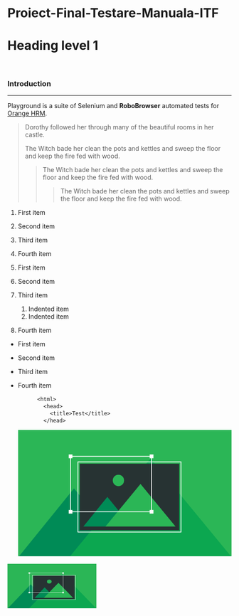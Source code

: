 # Proiect-Final-Testare-Manuala-ITF
Heading level 1
===============
&nbsp;
### Introduction
---
Playground is a suite of Selenium and **RoboBrowser** automated tests for [Orange HRM](https://opensource-demo.orangehrmlive.com/web/index.php/auth/login).
> Dorothy followed her through many of the beautiful rooms in her castle.
>
> The Witch bade her clean the pots and kettles and sweep the floor and keep the fire fed with wood.
>> The Witch bade her clean the pots and kettles and sweep the floor and keep the fire fed with wood.
>>> The Witch bade her clean the pots and kettles and sweep the floor and keep the fire fed with wood.


1. First item
2. Second item
3. Third item
4. Fourth item

1. First item
2. Second item
3. Third item
    1. Indented item
    2. Indented item
4. Fourth item

- First item
- Second item
- Third item
- Fourth item


            <html>
              <head>
                <title>Test</title>
              </head>
              
    ![Tux, the Linux mascot](/imagine10.png)
<img src="imagine10.png" width="200" height="100">
       
              
          
